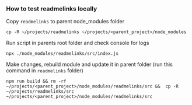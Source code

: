 
### How to test readmelinks locally

Copy `readmelinks` to parent node_modules folder
```shell script
cp -R ~/projects/readmelinks ~/projects/<parent_project>/node_modules
```

Run script in parents root folder and check console for logs
```shell script
npx ./node_modules/readmelinks/src/index.js
```

Make changes, rebuild module and update it in parent folder (run this command in `readmelinks` folder)
```
npm run build && rm -rf ~/projects/<parent_project>/node_modules/readmelinks/src &&  cp -R ~/projects/readmelinks/src ~/projects/<parent_project>/node_modules/readmelinks/src
```
